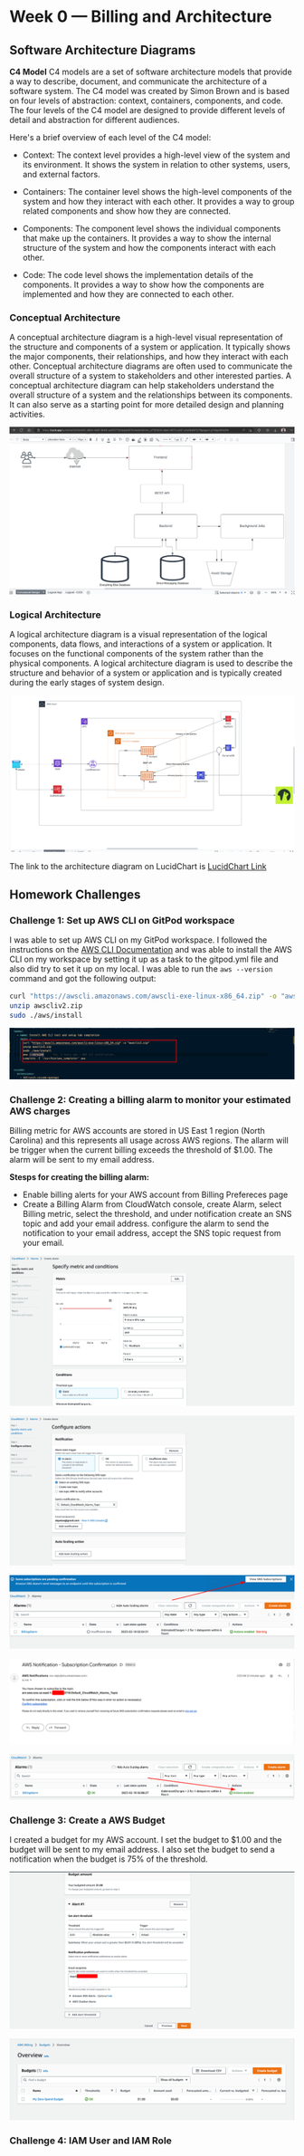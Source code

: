 # Week 0 — Billing and Architecture


## Software Architecture Diagrams

**C4 Model** C4 models are a set of software architecture models that provide a way to describe, document, and communicate the architecture of a software system. The C4 model was created by Simon Brown and is based on four levels of abstraction: context, containers, components, and code. The four levels of the C4 model are designed to provide different levels of detail and abstraction for different audiences.

Here's a brief overview of each level of the C4 model:

- Context: The context level provides a high-level view of the system and its environment. It shows the system in relation to other systems, users, and external factors.

- Containers: The container level shows the high-level components of the system and how they interact with each other. It provides a way to group related components and show how they are connected.

- Components: The component level shows the individual components that make up the containers. It provides a way to show the internal structure of the system and how the components interact with each other.

- Code: The code level shows the implementation details of the components. It provides a way to show how the components are implemented and how they are connected to each other.

### Conceptual Architecture

A conceptual architecture diagram is a high-level visual representation of the structure and components of a system or application. It typically shows the major components, their relationships, and how they interact with each other. Conceptual architecture diagrams are often used to communicate the overall structure of a system to stakeholders and other interested parties. A conceptual architecture diagram can help stakeholders understand the overall structure of a system and the relationships between its components. It can also serve as a starting point for more detailed design and planning activities.

![Conceptual Architecture](journal_assets/week0/LucidChart-ConceptualDesign.png)

### Logical Architecture

A logical architecture diagram is a visual representation of the logical components, data flows, and interactions of a system or application. It focuses on the functional components of the system rather than the physical components. A logical architecture diagram is used to describe the structure and behavior of a system or application and is typically created during the early stages of system design.

![Logical Architecture](journal_assets/week0/LucidChart-LogicalDesign.png)

The link to the architecture diagram on LucidChart is [LucidChart Link](https://lucid.app/lucidchart/2c0e42fc-d6b4-4a91-9e48-ac652712fcbd/edit?viewport_loc=486%2C-194%2C1424%2C833%2Cd19xGk5ETTT.&invitationId=inv_e7183d1d-c9a4-4673-a2d7-a7e46dfd7211)


## Homework Challenges

### Challenge 1: Set up AWS CLI on GitPod workspace

I was able to set up AWS CLI on my GitPod workspace. I followed the instructions on the [AWS CLI Documentation](https://docs.aws.amazon.com/cli/latest/userguide/install-cliv2-linux.html#cliv2-linux-install) and was able to install the AWS CLI on my workspace by setting it up as a task to the gitpod.yml file and also did try to set it up on my local. I was able to run the `aws --version` command and got the following output: 

```bash
curl "https://awscli.amazonaws.com/awscli-exe-linux-x86_64.zip" -o "awscliv2.zip"
unzip awscliv2.zip
sudo ./aws/install
```

![AWS CLI](journal_assets/week0/AWS-CLI.png)

### Challenge 2: Creating a billing alarm to monitor your estimated AWS charges

Billing metric for AWS accounts are stored in US East 1 region (North Carolina) and this represents all usage across AWS regions. The allarm will be trigger when the current billing exceeds the threshold of $1.00. The alarm will be sent to my email address.

**Stesps for creating the billing alarm:**

- Enable billing alerts for your AWS account from Billing Prefereces page
- Create a Billing Alarm from CloudWatch console, create Alarm, select Billing metric, select the threshold, and under notification create an SNS topic and add your email address. configure the alarm to send the notification to your email address, accept the SNS topic request from your email.

![Billing Alarm](journal_assets/week0/BillingAlarm.png)

![Billing Alarm](journal_assets/week0/BillingAlarm2.png)

![Billing Alarm](journal_assets/week0/BillingAlarm3.png)

![Billing Alarm](journal_assets/week0/BillingAlarm4.png)

![Billing Alarm](journal_assets/week0/BillingAlarm6.png)


### Challenge 3: Create a AWS  Budget

I created a budget for my AWS account. I set the budget to $1.00 and the budget will be sent to my email address. I also set the budget to send a notification when the budget is 75% of the threshold.

![Budget](journal_assets/week0/Budget-Alert0.png)

![Budget](journal_assets/week0/AWS-Budget.png)


### Challenge 4: IAM User and IAM Role